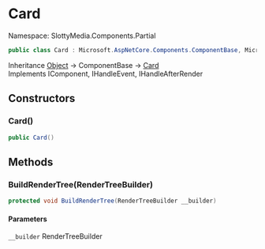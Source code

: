 # Card

Namespace: SlottyMedia.Components.Partial

```csharp
public class Card : Microsoft.AspNetCore.Components.ComponentBase, Microsoft.AspNetCore.Components.IComponent, Microsoft.AspNetCore.Components.IHandleEvent, Microsoft.AspNetCore.Components.IHandleAfterRender
```

Inheritance [Object](https://docs.microsoft.com/en-us/dotnet/api/system.object) → ComponentBase → [Card](./slottymedia.components.partial.card.md)<br>
Implements IComponent, IHandleEvent, IHandleAfterRender

## Constructors

### **Card()**

```csharp
public Card()
```

## Methods

### **BuildRenderTree(RenderTreeBuilder)**

```csharp
protected void BuildRenderTree(RenderTreeBuilder __builder)
```

#### Parameters

`__builder` RenderTreeBuilder<br>
